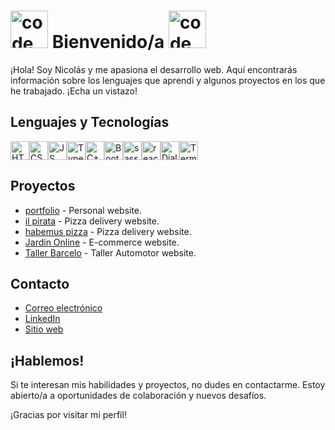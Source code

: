 # <img src="https://github.com/Nicolas-Andreis/Nicolas-Andreis/assets/111246225/25e54ac8-ebca-45d7-ac67-594daf42e441" alt="code" width="60"> Bienvenido/a <img src="https://github.com/Nicolas-Andreis/Nicolas-Andreis/assets/111246225/25e54ac8-ebca-45d7-ac67-594daf42e441" alt="code" width="60">


¡Hola! Soy Nicolás y me apasiona el desarrollo web. Aquí encontrarás información sobre los lenguajes que aprendi y algunos proyectos en los que he trabajado. ¡Echa un vistazo!
 
## Lenguajes y Tecnologías

<img src="https://img.shields.io/badge/HTML-8A2BE2" alt="HTML"  height="30"><img src="https://img.shields.io/badge/CSS-8A2BE2" alt="CSS"  height="30"><img src="https://img.shields.io/badge/JavaScript-8A2BE2" alt="JS"  height="30"><img src="https://img.shields.io/badge/TypeScript-8A2BE2" alt="TypeScript"  height="30"><img src="https://img.shields.io/badge/C++-8A2BE2" alt="C++"  height="30"><img src="https://img.shields.io/badge/Bootstrap-8A2BE2" alt="Bootstrap"  height="30"><img src="https://img.shields.io/badge/SASS-8A2BE2" alt="sass"  height="30"><img src="https://img.shields.io/badge/React.js-8A2BE2" alt="react"  height="30"><img src="https://img.shields.io/badge/Dialogflow-8A2BE2" alt="Dialogflow"  height="30"><img src="https://img.shields.io/badge/Terminal-8A2BE2" alt="Terminal"  height="30">


## Proyectos

-  [portfolio](https://nicolas-andreis.github.io/portfolio/) - Personal website.
-  [il pirata](https://nicolas-andreis.github.io/Il-pirata/) - Pizza delivery website.
-  [habemus pizza](https://nicolas-andreis.github.io/habemus_pizza/) - Pizza delivery website.
-  [Jardin Online](https://nicolas-andreis.github.io/Jardin-Online/) - E-commerce website.
-  [Taller Barcelo](https://taller-barcel-dksw-git-master-nicolas-andreis-projects.vercel.app/) - Taller Automotor website.

## Contacto

- [Correo electrónico](mailto:jnandreis@outlook.com) 
- [LinkedIn](https://www.linkedin.com/in/nicol%C3%A1s-andreis-b34966281/)
- [Sitio web](https://nicolas-andreis.github.io/portfolio/)

## ¡Hablemos!

Si te interesan mis habilidades y proyectos, no dudes en contactarme. Estoy abierto/a a oportunidades de colaboración y nuevos desafíos.

¡Gracias por visitar mi perfil!
<!--
**Nicolas-Andreis/Nicolas-Andreis** is a ✨ _special_ ✨ repository because its `README.md` (this file) appears on your GitHub profile.

Here are some ideas to get you started:

- 🔭 I’m currently working on ...
- 🌱 I’m currently learning ...
- 👯 I’m looking to collaborate on ...
- 🤔 I’m looking for help with ...
- 💬 Ask me about ...
- 📫 How to reach me: ...
- 😄 Pronouns: ...
- ⚡ Fun fact: ...
-->
